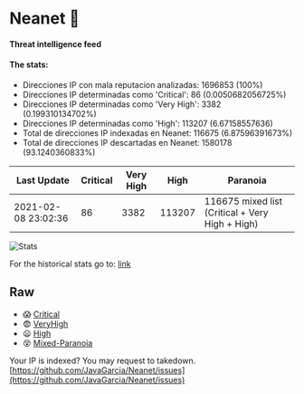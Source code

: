 # Neanet :hocho:
#### Threat intelligence feed
#### The stats:

- Direcciones IP con mala reputacion analizadas: 1696853 (100%)
- Direcciones IP determinadas como 'Critical':  86 (0.0050682056725%)
- Direcciones IP determinadas como 'Very High':  3382 (0.199310134702%)
- Direcciones IP determinadas como 'High':  113207 (6.67158557636)
- Total de direcciones IP indexadas en Neanet:  116675 (6.87596391673%)
- Total de direcciones IP descartadas en Neanet:  1580178 (93.1240360833%)

| Last Update | Critical | Very High | High | Paranoia |
| --- | --- | --- | --- | --- |
| 2021-02-08 23:02:36 | 86 | 3382 | 113207 | 116675 mixed list (Critical + Very High + High)|

![Stats](https://docs.google.com/spreadsheets/d/e/2PACX-1vSnaNMIXVabIpDJjufMlzH7poXnshF3mgd8Is1g9ytUEzVsP5my4Trn8f-xkoLLQ38xpL3HtmUexLo6/pubchart?oid=501124687&format=image)

For the historical stats go to: [link](/stats.csv)
## Raw
- :scream: [Critical](https://raw.githubusercontent.com/JavaGarcia/Neanet/master/blacklists/neanet_critical.txt)
- :fearful: [VeryHigh](https://raw.githubusercontent.com/JavaGarcia/Neanet/master/blacklists/neanet_veryHigh.txtt)
- :frowning: [High](https://raw.githubusercontent.com/JavaGarcia/Neanet/master/blacklists/neanet_high.txt)
- :dizzy_face: [Mixed-Paranoia](https://raw.githubusercontent.com/JavaGarcia/Neanet/master/blacklists/neanet_all.txt)


Your IP is indexed? You may request to takedown. [https://github.com/JavaGarcia/Neanet/issues](https://github.com/JavaGarcia/Neanet/issues)





























































































































































































































































































































































































































































































































































































































































































































































































































































































































































































































































































































































































































































































































































































































































































































































































































































































































































































































































































































































































































































































































































































































































































































































































































































































































































































































































































































































































































































































































































































































































































































































































































































































































































































































































































































































































































































































































































































































































































































































































































































































































































































































